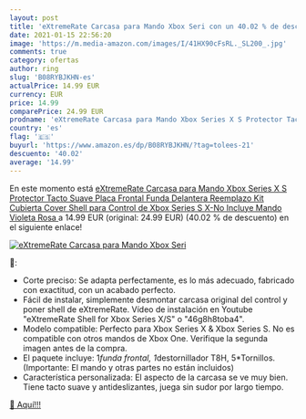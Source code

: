 ```yaml
---
layout: post
title: 'eXtremeRate Carcasa para Mando Xbox Seri con un 40.02 % de descuento'
date: 2021-01-15 22:56:20
image: 'https://m.media-amazon.com/images/I/41HX90cFsRL._SL200_.jpg'
comments: true
category: ofertas
author: ring
slug: 'B08RYBJKHN-es'
actualPrice: 14.99 EUR
currency: EUR
price: 14.99
comparePrice: 24.99 EUR
prodname: 'eXtremeRate Carcasa para Mando Xbox Series X S Protector Tacto Suave Placa Frontal Funda Delantera Reemplazo Kit Cubierta Cover Shell para Control de Xbox Series S X-No Incluye Mando Violeta Rosa '
country: 'es'
flag: '🇪🇸'
buyurl: 'https://www.amazon.es/dp/B08RYBJKHN/?tag=tolees-21'
descuento: '40.02'
average: '14.99'
---
```


En este momento está [eXtremeRate Carcasa para Mando Xbox Series X S Protector Tacto Suave Placa Frontal Funda Delantera Reemplazo Kit Cubierta Cover Shell para Control de Xbox Series S X-No Incluye Mando Violeta Rosa ](https://www.amazon.es/dp/B08RYBJKHN/?tag=tolees-21) a 14.99 EUR (original: 24.99 EUR) (40.02 %  de descuento) en el siguiente enlace!

[![eXtremeRate Carcasa para Mando Xbox Seri](https://m.media-amazon.com/images/I/41HX90cFsRL._SL200_.jpg)](https://www.amazon.es/dp/B08RYBJKHN/?tag=tolees-21)

🔎:

- Corte preciso: Se adapta perfectamente, es lo más adecuado, fabricado con exactitud, con un acabado perfecto.
- Fácil de instalar, simplemente desmontar carcasa original del control y poner shell de eXtremeRate. Vídeo de instalación en Youtube "eXtremeRate Shell for Xbox Series X/S" o "46g8h8toba4".
- Modelo compatible: Perfecto para Xbox Series X & Xbox Series S. No es compatible con otros mandos de Xbox One. Verifique la segunda imagen antes de la compra.
- El paquete incluye: 1*funda frontal, 1*destornillador T8H, 5*Tornillos. (Importante: El mando y otras partes no están incluidos)
- Característica personalizada: El aspecto de la carcasa se ve muy bien. Tiene tacto suave y antideslizantes, juega sin sudor por largo tiempo.

[🛒 Aquí!!!](https://www.amazon.es/dp/B08RYBJKHN/?tag=tolees-21)

